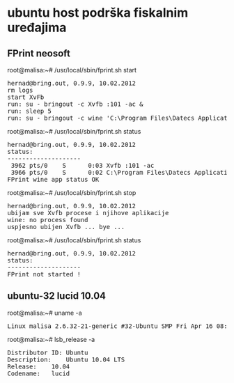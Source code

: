 # ubuntu host podrška fiskalnim uređajima

## FPrint neosoft

root@malisa:~# /usr/local/sbin/fprint.sh start
<pre>
hernad@bring.out, 0.9.9, 10.02.2012
rm logs
start XvFb
run: su - bringout -c Xvfb :101 -ac &
run: sleep 5
run: su - bringout -c wine 'C:\Program Files\Datecs Applications\FPrint WIN\FPrint.exe'
</pre>


root@malisa:~# /usr/local/sbin/fprint.sh status
<pre>
hernad@bring.out, 0.9.9, 10.02.2012
status:
--------------------
 3962 pts/0    S      0:03 Xvfb :101 -ac
 3966 pts/0    S      0:02 C:\Program Files\Datecs Applications\FPrint WIN\FPrint.exe                                      
FPrint wine app status OK
</pre>


root@malisa:~# /usr/local/sbin/fprint.sh stop
<pre>
hernad@bring.out, 0.9.9, 10.02.2012
ubijam sve Xvfb procese i njihove aplikacije
wine: no process found
uspjesno ubijen Xvfb ... bye ...
</pre>


root@malisa:~# /usr/local/sbin/fprint.sh status
<pre>
hernad@bring.out, 0.9.9, 10.02.2012
status:
--------------------
FPrint not started !
</pre>

## ubuntu-32 lucid 10.04

root@malisa:~# uname -a
<pre>
Linux malisa 2.6.32-21-generic #32-Ubuntu SMP Fri Apr 16 08:10:02 UTC 2010 i686 GNU/Linux
</pre>

root@malisa:~# lsb_release -a
<pre>
Distributor ID: Ubuntu
Description:    Ubuntu 10.04 LTS
Release:    10.04
Codename:   lucid
</pre>

